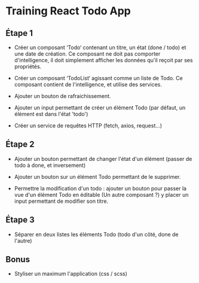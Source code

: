 # Training React Todo App

## Étape 1
* Créer un composant ‘Todo‘ contenant un titre, un état (done / todo) et une date de création.  Ce composant ne doit pas comporter d'intelligence, il doit simplement afficher les données qu'il reçoit par ses propriétés.

* Créer un composant ‘TodoList‘ agissant comme un liste de Todo. Ce composant  contient de l'intelligence, et utilise des services.

* Ajouter un bouton de rafraichissement.

* Ajouter un input permettant de créer un élément Todo (par défaut, un élément est dans l'état 'todo')

* Créer un service de requêtes HTTP (fetch, axios, request...)

## Étape 2
* Ajouter un bouton permettant de changer l'état d'un élément (passer de todo à done, et inversement)

* Ajouter un bouton sur un élément Todo permettant de le supprimer.

* Permettre la modification d'un todo : ajouter un bouton pour passer la vue d'un élément Todo en éditable (Un autre composant ?) y placer un input permettant de modifier son titre.

## Étape 3
* Séparer en deux listes les éléments Todo (todo d'un côté, done de l'autre)

## Bonus
* Styliser un maximum l'application (css / scss)